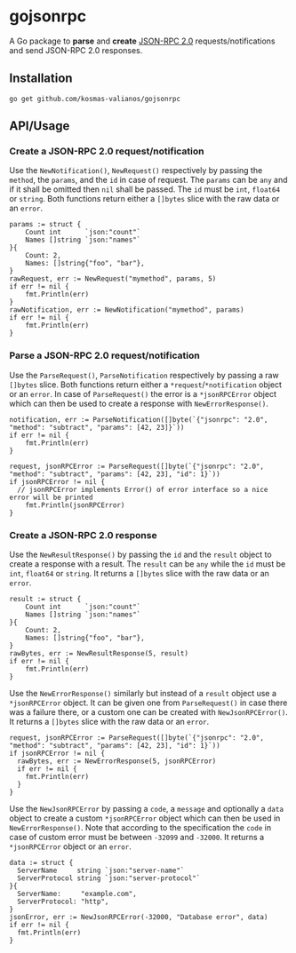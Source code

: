 # gojsonrpc
A Go package to **parse** and **create** [JSON-RPC 2.0](https://www.jsonrpc.org/specification) requests/notifications and send JSON-RPC 2.0 responses.

## Installation
`go get github.com/kosmas-valianos/gojsonrpc`

## API/Usage

### Create a JSON-RPC 2.0 request/notification
Use the `NewNotification()`, `NewRequest()` respectively by passing the `method`, the `params`, and the `id` in case of request. The `params` can be `any` and if it shall be omitted then `nil` shall be passed. The `id` must be `int`, `float64` or `string`. Both functions return either a `[]bytes` slice with the raw data or an `error`.

```
params := struct {
	Count int      `json:"count"`
	Names []string `json:"names"`
}{
	Count: 2,
	Names: []string{"foo", "bar"},
}
rawRequest, err := NewRequest("mymethod", params, 5)
if err != nil {
	fmt.Println(err)
}
rawNotification, err := NewNotification("mymethod", params)
if err != nil {
	fmt.Println(err)
}
```

### Parse a JSON-RPC 2.0 request/notification
Use the `ParseRequest()`, `ParseNotification` respectively by passing a raw `[]bytes` slice. Both functions return either a `*request`/`*notification` object or an `error`. In case of `ParseRequest()` the error is a `*jsonRPCError` object which can then be used to create a response with `NewErrorResponse()`.

```
notification, err := ParseNotification([]byte(`{"jsonrpc": "2.0", "method": "subtract", "params": [42, 23]}`))
if err != nil {
	fmt.Println(err)
}

request, jsonRPCError := ParseRequest([]byte(`{"jsonrpc": "2.0", "method": "subtract", "params": [42, 23], "id": 1}`))
if jsonRPCError != nil {
  // jsonRPCError implements Error() of error interface so a nice error will be printed
	fmt.Println(jsonRPCError)
}
```

### Create a JSON-RPC 2.0 response
Use the `NewResultResponse()` by passing the `id` and the `result` object to create a response with a result. The `result` can be `any` while the `id` must be `int`, `float64` or `string`. It returns a `[]bytes` slice with the raw data or an `error`.

```
result := struct {
	Count int      `json:"count"`
	Names []string `json:"names"`
}{
	Count: 2,
	Names: []string{"foo", "bar"},
}
rawBytes, err := NewResultResponse(5, result)
if err != nil {
	fmt.Println(err)
}
```

Use the `NewErrorResponse()` similarly but instead of a `result` object use a `*jsonRPCError` object. It can be given one from `ParseRequest()` in case there was a failure there, or a custom one can be created with `NewJsonRPCError()`. It returns a `[]bytes` slice with the raw data or an `error`.

```
request, jsonRPCError := ParseRequest([]byte(`{"jsonrpc": "2.0", "method": "subtract", "params": [42, 23], "id": 1}`))
if jsonRPCError != nil {
  rawBytes, err := NewErrorResponse(5, jsonRPCError)
  if err != nil {
    fmt.Println(err)
  }
}
```

Use the `NewJsonRPCError` by passing a `code`, a `message` and optionally a `data` object to create a custom `*jsonRPCError` object which can then be used in `NewErrorResponse()`. Note that according to the specification the `code` in case of custom error must be between `-32099` and `-32000`. It returns a `*jsonRPCError` object or an `error`.

```
data := struct {
  ServerName     string `json:"server-name"`
  ServerProtocol string `json:"server-protocol"`
}{
  ServerName:     "example.com",
  ServerProtocol: "http",
}
jsonError, err := NewJsonRPCError(-32000, "Database error", data)
if err != nil {
  fmt.Println(err)
}
```
